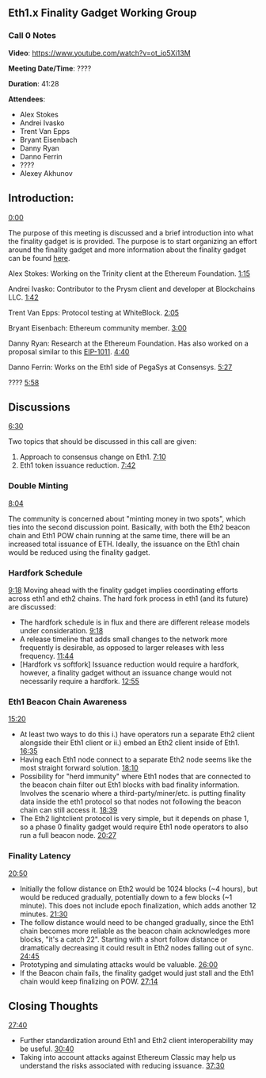 ## Eth1.x Finality Gadget Working Group

### Call 0 Notes

**Video**: https://www.youtube.com/watch?v=ot_io5Xi13M

**Meeting Date/Time**: ????

**Duration**: 41:28

**Attendees**:
- Alex Stokes
- Andrei Ivasko
- Trent Van Epps
- Bryant Eisenbach
- Danny Ryan
- Danno Ferrin
- ????
- Alexey Akhunov 

## Introduction:
[0:00](https://youtu.be/ot_io5Xi13M)

The purpose of this meeting is discussed and a brief introduction into what the finality gadget is is provided. The purpose is to start organizing an effort around the finality gadget and more information about the finality gadget can be found [here](https://medium.com/@ralexstokes/the-finality-gadget-2bf608529e50).

Alex Stokes: Working on the Trinity client at the Ethereum Foundation.
[1:15](https://youtu.be/ot_io5Xi13M?t=76)

Andrei Ivasko: Contributor to the Prysm client and developer at Blockchains LLC.
[1:42](https://youtu.be/ot_io5Xi13M?t=102)

Trent Van Epps: Protocol testing at WhiteBlock.
[2:05](https://youtu.be/ot_io5Xi13M?t=125)

Bryant Eisenbach: Ethereum community member.
[3:00](https://youtu.be/ot_io5Xi13M?t=180)

Danny Ryan: Research at the Ethereum Foundation. Has also worked on a proposal similar to this [EIP-1011](https://github.com/ethereum/EIPs/blob/master/EIPS/eip-1011.md).
[4:40](https://youtu.be/ot_io5Xi13M?t=280)

Danno Ferrin: Works on the Eth1 side of PegaSys at Consensys.
[5:27](https://youtu.be/ot_io5Xi13M?t=327)

????
[5:58](https://youtu.be/ot_io5Xi13M?t=358)

## Discussions
[6:30](https://youtu.be/ot_io5Xi13M?t=390)

Two topics that should be discussed in this call are given:
1. Approach to consensus change on Eth1. [7:10](https://youtu.be/ot_io5Xi13M?t=430)
2. Eth1 token issuance reduction. [7:42](https://youtu.be/ot_io5Xi13M?t=462)

### Double Minting
[8:04](https://youtu.be/ot_io5Xi13M?t=484)

The community is concerned about "minting money in two spots", which ties into the second discussion point. Basically, with both the Eth2 beacon chain and Eth1 POW chain running at the same time, there will be an increased total issuance of ETH. Ideally, the issuance on the Eth1 chain would be reduced using the finality gadget.

### Hardfork Schedule
[9:18](https://youtu.be/ot_io5Xi13M?t=558)
Moving ahead with the finality gadget implies coordinating efforts across eth1 and eth2 chains. The hard fork process in eth1 (and its future) are discussed:
- The hardfork schedule is in flux and there are different release models under consideration. [9:18](https://youtu.be/ot_io5Xi13M?t=558)
- A release timeline that adds small changes to the network more frequently is desirable, as opposed to larger releases with less frequency. [11:44](https://youtu.be/ot_io5Xi13M?t=704)
- [Hardfork vs softfork] Issuance reduction would require a hardfork, however, a finality gadget without an issuance change would not necessarily require a hardfork.  [12:55](https://youtu.be/ot_io5Xi13M?t=775)

### Eth1 Beacon Chain Awareness
[15:20](https://youtu.be/ot_io5Xi13M?t=920)

- At least two ways to do this i.) have operators run a separate Eth2 client alongside their Eth1 client or ii.) embed an Eth2 client inside of Eth1. [16:35](https://youtu.be/ot_io5Xi13M?t=995)
- Having each Eth1 node connect to a separate Eth2 node seems like the most straight forward solution. [18:10](https://youtu.be/ot_io5Xi13M?t=1090)
- Possibility for "herd immunity" where Eth1 nodes that are connected to the beacon chain filter out Eth1 blocks with bad finality information. Involves the scenario where a third-party/miner/etc. is putting finality data inside the eth1 protocol so that nodes not following the beacon chain can still access it. [18:39](https://youtu.be/ot_io5Xi13M?t=1119)
- The Eth2 lightclient protocol is very simple, but it depends on phase 1, so a phase 0 finality gadget would require Eth1 node operators to also run a full beacon node. [20:27](https://youtu.be/ot_io5Xi13M?t=1228)

### Finality Latency
[20:50](https://youtu.be/ot_io5Xi13M?t=1250)

- Initially the follow distance on Eth2 would be 1024 blocks (~4 hours), but would be reduced gradually, potentially down to a few blocks (~1 minute). This does not include epoch finalization, which adds another 12 minutes. [21:30](https://youtu.be/ot_io5Xi13M?t=1290)
- The follow distance would need to be changed gradually, since the Eth1 chain becomes more reliable as the beacon chain acknowledges more blocks, "it's a catch 22". Starting with a short follow distance or dramatically decreasing it could result in Eth2 nodes falling out of sync. [24:45](https://youtu.be/ot_io5Xi13M?t=1485)
- Prototyping and simulating attacks would be valuable. [26:00](https://youtu.be/ot_io5Xi13M?t=1560)
- If the Beacon chain fails, the finality gadget would just stall and the Eth1 chain would keep finalizing on POW. [27:14](https://youtu.be/ot_io5Xi13M?t=1634)

## Closing Thoughts
[27:40](https://youtu.be/ot_io5Xi13M?t=1660)

- Further standardization around Eth1 and Eth2 client interoperability may be useful. [30:40](https://youtu.be/ot_io5Xi13M?t=1840)
- Taking into account attacks against Ethereum Classic may help us understand the risks associated with reducing issuance. [37:30](https://youtu.be/ot_io5Xi13M?t=2250)
